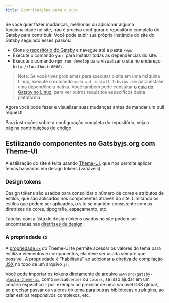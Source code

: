 ```yaml
---
title: Contribuições para o site
---
```


Se você quer fazer mudanças, melhorias ou adicionar alguma funcionalidade no site, não é preciso configurar o repositório completo do Gatsby para contribuir. Você pode subir sua própria instância do site do Gatsby seguindo esses passos:

- Clone [o repositório do Gatsby](https://github.com/gatsbyjs/gatsby/) e navegue até a pasta `/www`
- Execute o comando `yarn` para instalar todas as dependências do site.
- Execute o comando `npm run develop` para visualizar o site no endereço `http://localhost:8000/`.

> Nota: Se você tiver problemas para executar o site em uma máquina Linux, execute o comando `sudo apt install libvips-dev` para instalar uma dependência nativa. Você também pode consultar [o guia do Gatsby no Linux](/docs/gatsby-on-linux/), para ver outros requisitos específicos desta plataforma.

Agora você pode fazer e visualizar suas mudanças antes de mandar um pull request!

Para instruções sobre a configuração completa do repositório, veja a página [contribuições de código](/contributing/code-contributions/)

## Estilizando componentes no Gatsbyjs.org com Theme-UI

A estilização do site é feita usando [Theme-UI](https://theme-ui.com/), que nos permite aplicar temas baseados em design tokens (variáveis).

### Design tokens

Design tokens são usados para consolidar o número de cores e atributos de estilos, que são aplicados nos componentes através do site. Limitando os estilos que podem ser aplicados, o site se mantém consistente com as diretrizes de cores, tipografia, espaçamento, etc.

Tabelas com a lista de design tokens usados no site podem ser encontradas nas [diretrizes de design](/guidelines/design-tokens/).

### A propriedade `sx`

A [propriedade `sx`](https://theme-ui.com/sx-prop) do Theme-UI te permite acessar os valores do tema para estilizar elementos e componentes, ela deve ser usada sempre que possível. A propriedade é "habilitada" ao adicionar a [diretiva de compilação JSX](https://theme-ui.com/jsx-pragma) no topo de um arquivo `js`.

Você pode importar os tokens diretamente do arquivo [`www/src/gatsby-plugin-theme-ui`](https://github.com/gatsbyjs/gatsby/blob/master/www/src/gatsby-plugin-theme-ui/index.js), como `mediaQueries` ou `colors`, se isso ajudar em um cenário específico - por exemplo ao precisar de uma varíavel CSS global, ao precisar passar os valores do tema para outras bibliotecas ou plugins, ao criar estilos responsivos complexos, etc.